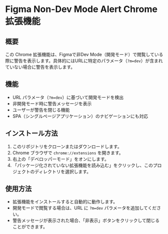 # Figma Non-Dev Mode Alert Chrome 拡張機能

## 概要

この Chrome 拡張機能は、Figmaで非Dev Mode（開発モード）で閲覧している際に警告を表示します。具体的にはURLに特定のパラメータ（`?m=dev`）が含まれていない場合に警告を表示します。

## 機能

- URL パラメータ（`?m=dev`）に基づいて開発モードを検出
- 非開発モード時に警告メッセージを表示
- ユーザーが警告を閉じる機能
- SPA（シングルページアプリケーション）のナビゲーションにも対応

## インストール方法

1. このリポジトリをクローンまたはダウンロードします。
2. Chrome ブラウザで `chrome://extensions` を開きます。
3. 右上の「デベロッパーモード」をオンにします。
4. 「パッケージ化されていない拡張機能を読み込む」をクリックし、このプロジェクトのディレクトリを選択します。

## 使用方法

- 拡張機能をインストールすると自動的に動作します。
- 開発モードで閲覧する場合は、URL に `?m=dev` パラメータを追加してください。
- 警告メッセージが表示された場合、「非表示」ボタンをクリックして閉じることができます。
